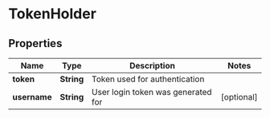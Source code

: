 
# TokenHolder

## Properties
Name | Type | Description | Notes
------------ | ------------- | ------------- | -------------
**token** | **String** | Token used for authentication | 
**username** | **String** | User login token was generated for |  [optional]



